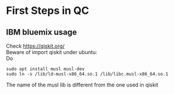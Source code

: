 # First Steps in QC

## IBM bluemix usage

Check https://qiskit.org/  
Beware of import qiskit under ubuntu:  
Do   

```
sudo apt install musl musl-dev
sudo ln -s /lib/ld-musl-x86_64.so.1 /lib/libc.musl-x86_64.so.1
```

The name of the musl lib is different from the one used in  qiskit

